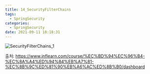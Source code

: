 ```yaml
---
title: 14_SecurityFilterChains
tags:
  - SpringSecurity
categories:
  - SpringSecurity
date: 2021-09-11 18:18:31
---
```


![SecurityFilterChains_1](/review_img/SecurityFilterChains_15/1.PNG)

출처: https://www.inflearn.com/course/%EC%BD%94%EC%96%B4-%EC%8A%A4%ED%94%84%EB%A7%81-%EC%8B%9C%ED%81%90%EB%A6%AC%ED%8B%B0/dashboard
